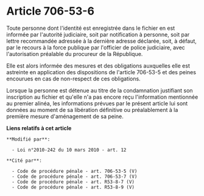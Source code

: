 # Article 706-53-6

Toute personne dont l'identité est enregistrée dans le fichier en est informée par l'autorité judiciaire, soit par
notification à personne, soit par lettre recommandée adressée à la dernière adresse déclarée, soit, à défaut, par le recours
à la force publique par l'officier de police judiciaire, avec l'autorisation préalable du procureur de la République. 

Elle est alors informée des mesures et des obligations auxquelles elle est astreinte en application des dispositions de
l'article 706-53-5 et des peines encourues en cas de non-respect de ces obligations. 

Lorsque la personne est détenue au titre de la condamnation justifiant son inscription au fichier et qu'elle n'a pas encore
reçu l'information mentionnée au premier alinéa, les informations prévues par le présent article lui sont données au moment
de sa libération définitive ou préalablement à la première mesure d'aménagement de sa peine.

**Liens relatifs à cet article**

	**Modifié par**:

	  - Loi n°2010-242 du 10 mars 2010 - art. 12

	**Cité par**:

	  - Code de procédure pénale - art. 706-53-5 (V)
	  - Code de procédure pénale - art. 706-53-7 (V)
	  - Code de procédure pénale - art. R53-8-7 (V)
	  - Code de procédure pénale - art. R53-8-9 (V)
